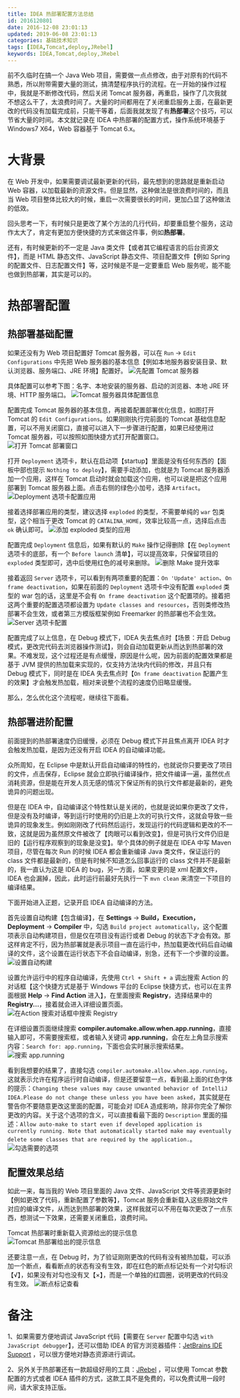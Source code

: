 ```yaml
---
title: IDEA 热部署配置方法总结
id: 2016120801
date: 2016-12-08 23:01:13
updated: 2019-06-08 23:01:13
categories: 基础技术知识
tags: [IDEA,Tomcat,deploy,JRebel]
keywords: IDEA,Tomcat,deploy,JRebel
---
```



前不久临时在搞一个 Java Web 项目，需要做一点点修改，由于对原有的代码不熟悉，所以附带需要大量的测试，搞清楚程序执行的流程。在一开始的操作过程中，我就是不断修改代码，然后关闭 Tomcat 服务器，再重启，操作了几次我就不想这么干了，太浪费时间了。大量的时间都用在了关闭重启服务上面，在最新更改的代码没有加载完成前，只能干等着，后面我就发现了有**热部署**这个技巧，可以节省大量的时间。本文就记录在 IDEA 中热部署的配置方式，操作系统环境基于 Windows7 X64，Web 容器基于 Tomcat 6.x。


<!-- more -->


# 大背景


在 Web 开发中，如果需要调试最新更新的代码，最先想到的思路就是重新启动 Web 容器，以加载最新的资源文件。但是显然，这种做法是很浪费时间的，而且当 Web 项目整体比较大的时候，重启一次需要很长的时间，更加凸显了这种做法的低效。

回头思考一下，有时候只是更改了某个方法的几行代码，却要重启整个服务，这动作太大了，肯定有更加方便快捷的方式来做这件事，例如**热部署**。

还有，有时候更新的不一定是 Java 类文件【或者其它编程语言的后台资源文件】，而是 HTML 静态文件、JavaScript 静态文件、项目配置文件【例如 Spring 的配置文件、日志配置文件】等，这时候是不是一定要重启 Web 服务呢，能不能也做到热部署，其实是可以的。


# 热部署配置


## 热部署基础配置


如果还没有为 Web 项目配置好 Tomcat 服务器，可以在 `Run` -> `Edit Configurations` 中先把 Web 服务器的基本信息【例如本地服务器安装目录、默认浏览器、服务端口、JRE 环境】配置好。
![先配置 Tomcat 服务器](https://raw.githubusercontent.com/iplaypi/img-playpi/master/img/2019/20190609025955.png "先配置 Tomcat 服务器")

具体配置可以参考下图：名字、本地安装的服务器、启动的浏览器、本地 JRE 环境、HTTP 服务端口。
![Tomcat 服务器具体配置信息](https://raw.githubusercontent.com/iplaypi/img-playpi/master/img/2019/20190609025912.png "Tomcat 服务器具体配置信息")

配置完成 Tomcat 服务器的基本信息，再接着配置部署优化信息，如图打开 Tomcat 的 `Edit Configurations`。如果刚刚执行完前面的 Tomcat 基础信息配置，可以不用关闭窗口，直接可以进入下一步骤进行配置，如果已经使用过 Tomcat 服务器，可以按照如图快捷方式打开配置窗口。
![打开 Tomcat 部署窗口](https://raw.githubusercontent.com/iplaypi/img-playpi/master/img/2019/20190609030044.png "打开 Tomcat 部署窗口")

打开 `Deployment` 选项卡，默认在启动项【startup】里面是没有任何东西的【面板中部也提示 `Nothing to deploy`】，需要手动添加，也就是为 Tomcat 服务器添加一个应用，这样在 Tomcat 启动时就会加载这个应用，也可以说是把这个应用部署到 Tomcat 服务器上面。点击右侧的绿色小加号，选择 `Artifact`。
![Deployment 选项卡配置应用](https://raw.githubusercontent.com/iplaypi/img-playpi/master/img/2019/20190609030125.png "Deployment 选项卡配置应用")

接着选择部署应用的类型，建议选择 `exploded` 的类型，不需要单纯的 `war` 包类型，这个相当于更改 Tomcat 的 `CATALINA_HOME`，效率比较高一点，选择后点击 `ok` 确认即可。
![添加 exploded 类型的应用](https://raw.githubusercontent.com/iplaypi/img-playpi/master/img/2019/20190609030158.png "添加 exploded 类型的应用")

配置完成 `Deployment` 信息后，如果有默认的 `Make` 操作记得删除【在 `Deployment` 选项卡的底部，有一个 `Before launch` 清单】，可以提高效率，只保留项目的 `exploded` 类型即可，选中后使用红色的减号来删除。
![删除 Make 提升效率](https://raw.githubusercontent.com/iplaypi/img-playpi/master/img/2019/20190609030231.png "删除 Make 提升效率")

接着返回 `Server` 选项卡，可以看到有两项重要的配置：`On 'Update' action`、`On frame deactivation`，如果在前面的 `Deployment` 选项卡中没有配置 `exploded` 类型的 war 包的话，这里是不会有 `On frame deactivation` 这个配置项的。接着把这两个重要的配置选项都设置为 `Update classes and resources`，否则类修改热部署不会生效，或者第三方模版框架例如 Freemarker 的热部署也不会生效。
![Server 选项卡配置](https://raw.githubusercontent.com/iplaypi/img-playpi/master/img/2019/20190609030252.png "Server 选项卡配置")

配置完成了以上信息，在 Debug 模式下，IDEA 失去焦点时【场景：开启 Debug 模式，更改完代码去浏览器操作测试】，则会自动加载更新从而达到热部署的效果。不难发现，这个过程还是有点缓慢，原因是什么呢，因为前面的配置效果都是基于 JVM 提供的热加载来实现的，仅支持方法块内代码的修改，并且只有 Debug 模式下，同时是在 IDEA 失去焦点时【`On frame deactivation` 配置产生的效果】才会触发热加载，相对来说整个流程的速度仍旧略显缓慢。

那么，怎么优化这个流程呢，继续往下面看。

## 热部署进阶配置

前面提到的热部署速度仍旧缓慢，必须在 Debug 模式下并且焦点离开 IDEA 时才会触发热加载，是因为还没有开启 IDEA 的自动编译功能。

众所周知，在 Eclipse 中是默认开启自动编译的特性的，也就说你只要更改了项目的文件，点击保存，Eclipse 就会立即执行编译操作，把文件编译一遍，虽然优点消耗资源，但是能在开发人员无感的情况下保证所有的执行文件都是最新的，避免诡异的问题出现。

但是在 IDEA 中，自动编译这个特性默认是关闭的，也就是说如果你更改了文件，但是没有及时编译，等到运行时使用的仍旧是上次的可执行文件，这就会导致一些诡异的现象发生。例如刚刚改了代码然后运行，发现运行的代码逻辑和更改的不一致，这就是因为虽然原文件被改了【肉眼可以看到改变】，但是可执行文件仍旧是旧的【运行程序观察到的现象是没变】。举个具体的例子就是在 IDEA 中写 Maven 项目，尽管在每次 Run 的时候 IDEA 都会重新编译 Java 类文件，保证运行的 class 文件都是最新的，但是有时候不知道怎么回事运行的 class 文件并不是最新的，我一直认为这是 IDEA 的 bug，另一方面，如果变更的是 xml 配置文件，IDEA 也会漏掉，因此，此时运行前最好先执行一下 `mvn clean` 来清空一下项目的编译结果。

下面开始进入正题，记录开启 IDEA 自动编译的方法。

首先设置自动构建【包含编译】，在 **Settings** -> **Build，Execution，Deployment** -> **Compiler** 中，勾选 `Build project automatically`，这个配置项表示自动构建项目，但是仅在项目没有运行或者 Debug 的状态下才会有效。那这样肯定不行，因为热部署就是表示项目一直在运行中，热加载更改代码后自动编译的文件，这个设置在运行状态下不会自动编译，别急，还有下一个步骤的设置。
![设置自动构建](https://raw.githubusercontent.com/iplaypi/img-playpi/master/img/2019/20190609030350.png "设置自动构建")

设置允许运行中的程序自动编译，先使用 `Ctrl + Shift + a` 调出搜索 Action 的对话框【这个快捷方式是基于 Windows 平台的 Eclipse 快捷方式，也可以在主界面根据 **Help** -> **Find Action** 进入】，在里面搜索 **Registry**，选择结果中的 **Registry...**，接着就会进入详细设置页面。
![在Action 搜索对话框中搜索 Registry](https://raw.githubusercontent.com/iplaypi/img-playpi/master/img/2019/20190609030409.png "在Action 搜索对话框中搜索 Registry")

在详细设置页面继续搜索 **compiler.automake.allow.when.app.running**，直接输入即可，不需要搜索框，或者输入关键词 **app.running**，会在左上角显示搜索内容：`Search for: app.running`，下面也会实时展示搜索结果。
![搜索 app.running](https://raw.githubusercontent.com/iplaypi/img-playpi/master/img/2019/20190609030445.png "搜索 app.running")

看到我想要的结果了，直接勾选 `compiler.automake.allow.when.app.running`，这就表示允许在程序运行时自动编译，但是还要留意一点，看到最上面的红色字体的提示：`Changing these values may cause unwanted behavior of IntelliJ IDEA.Please do not change these unless you have been asked`，其实就是在警告你不要随意更改这里面的配置，可能会对 IDEA 造成影响，除非你完全了解你更改的内容。关于这个选项的含义，可以直接看最下面的 `Description` 里面的描述：`Allow auto-make to start even if developed application is currently running. Note that automatically started make may eventually delete some classes that are required by the application.`。
![勾选需要的选项](https://raw.githubusercontent.com/iplaypi/img-playpi/master/img/2019/20190609030509.png "勾选需要的选项")

## 配置效果总结

如此一来，每当我的 Web 项目里面的 Java 文件、JavaScript 文件等资源更新时【例如更改了代码，重新配置了参数等】，Tomcat 服务会重新载入这些原始文件对应的编译文件，从而达到热部署的效果，这样我就可以不用在每次更改了一点东西，想测试一下效果，还需要关闭重启，浪费时间。

Tomcat 热部署时重新载入资源给出的提示信息
![Tomcat 热部署给出的提示信息](https://raw.githubusercontent.com/iplaypi/img-playpi/master/img/2019/20190609030529.png "Tomcat 热部署给出的提示信息")

还要注意一点，在 Debug 时，为了验证刚刚更改的代码有没有被热加载，可以添加一个断点，看看断点的状态有没有生效，即在红色的断点标记处有一个对勾标识【√】，如果没有对勾也没有叉【×】，而是一个单独的红圆圈，说明更改的代码没有生效。
![断点标记查看](https://raw.githubusercontent.com/iplaypi/img-playpi/master/img/2019/20190609030537.png "断点标记查看")


# 备注


1、如果需要方便地调试 JavaScript 代码【需要在 `Server` 配置中勾选 `with JavaScript debugger`】，还可以借助 IDEA 的官方浏览器插件：[JetBrains IDE Support](https://chrome.google.com/webstore/detail/jetbrains-ide-support/hmhgeddbohgjknpmjagkdomcpobmllji) ，可以很方便地对静态资源进行调试。

2、另外关于热部署还有一款超级好用的工具：[JRebel](https://jrebel.com) ，可以使用 Tomcat 参数配置的方式或者 IDEA 插件的方式，这款工具不是免费的，可以免费试用一段时间，请大家支持正版。

